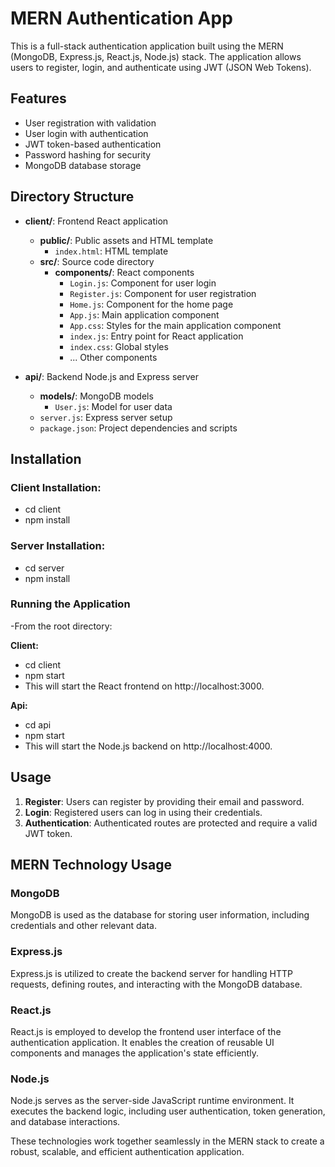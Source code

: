 # MERN Authentication App

This is a full-stack authentication application built using the MERN (MongoDB, Express.js, React.js, Node.js) stack. The application allows users to register, login, and authenticate using JWT (JSON Web Tokens).

## Features

- User registration with validation
- User login with authentication
- JWT token-based authentication
- Password hashing for security
- MongoDB database storage

## Directory Structure

- **client/**: Frontend React application
  - **public/**: Public assets and HTML template
    - `index.html`: HTML template
  - **src/**: Source code directory
    - **components/**: React components
      - `Login.js`: Component for user login
      - `Register.js`: Component for user registration
      - `Home.js`: Component for the home page
      - `App.js`: Main application component
      - `App.css`: Styles for the main application component
      - `index.js`: Entry point for React application
      - `index.css`: Global styles
      - ... Other components
        
- **api/**: Backend Node.js and Express server
  - **models/**: MongoDB models
    - `User.js`: Model for user data
  - `server.js`: Express server setup
  - `package.json`: Project dependencies and scripts

## Installation

### Client Installation:
  - cd client   
  - npm install   
  
### Server Installation:
  - cd server   
  - npm install   

### Running the Application
-From the root directory:

**Client:**   
  - cd client  
  - npm start  
  - This will start the React frontend on http://localhost:3000.  

**Api:**  
  - cd api  
  - npm start  
  - This will start the Node.js backend on http://localhost:4000.  


## Usage

1. **Register**: Users can register by providing their email and password.
2. **Login**: Registered users can log in using their credentials.
3. **Authentication**: Authenticated routes are protected and require a valid JWT token.


## MERN Technology Usage

### MongoDB
MongoDB is used as the database for storing user information, including credentials and other relevant data.

### Express.js
Express.js is utilized to create the backend server for handling HTTP requests, defining routes, and interacting with the MongoDB database.

### React.js
React.js is employed to develop the frontend user interface of the authentication application. It enables the creation of reusable UI components and manages the application's state efficiently.

### Node.js
Node.js serves as the server-side JavaScript runtime environment. It executes the backend logic, including user authentication, token generation, and database interactions.

These technologies work together seamlessly in the MERN stack to create a robust, scalable, and efficient authentication application.


